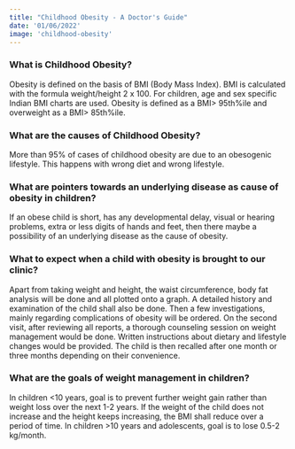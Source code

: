 ```yaml
---
title: "Childhood Obesity - A Doctor's Guide"
date: '01/06/2022'
image: 'childhood-obesity'
---
```

### What is Childhood Obesity?
Obesity is defined on the basis of BMI (Body Mass Index). BMI is calculated with the formula weight/height 2 x 100. For children, age and sex specific Indian BMI charts are used. 
Obesity is defined as a BMI> 95th%ile and overweight as a BMI> 85th%ile.

### What are the causes of Childhood Obesity?
More than 95% of cases of childhood obesity are due to an obesogenic lifestyle. This happens with wrong diet and wrong lifestyle.

### What are pointers towards an underlying disease as cause of obesity in children?
If an obese child is short, has any developmental delay, visual or hearing problems, extra or less digits of hands and feet, then there maybe a possibility of an underlying disease as the cause of obesity.

### What to expect when a child with obesity is brought to our clinic?
Apart from taking weight and height, the waist circumference, body fat analysis will be done and all plotted onto a graph. A detailed history and examination of the child shall also be done. Then a few investigations, mainly regarding complications of obesity will be ordered.
On the second visit, after reviewing all reports, a thorough counseling session on weight management would be done. Written instructions about dietary and lifestyle changes would be provided. The child is then recalled after one month or three months depending on their convenience.

### What are the goals of weight management in children?
In children <10 years, goal is to prevent further weight gain rather than weight loss over the next 1-2 years. If the weight of the child does not increase and the height keeps increasing, the BMI shall reduce over a period of time. In children >10 years and adolescents, goal is to lose 0.5-2 kg/month.